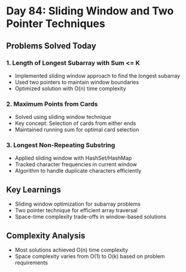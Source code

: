 # Day 84: Sliding Window and Two Pointer Techniques

## Problems Solved Today

### 1. Length of Longest Subarray with Sum <= K
- Implemented sliding window approach to find the longest subarray
- Used two pointers to maintain window boundaries
- Optimized solution with O(n) time complexity

### 2. Maximum Points from Cards
- Solved using sliding window technique
- Key concept: Selection of cards from either ends
- Maintained running sum for optimal card selection

### 3. Longest Non-Repeating Substring
- Applied sliding window with HashSet/HashMap
- Tracked character frequencies in current window
- Algorithm to handle duplicate characters efficiently

## Key Learnings
- Sliding window optimization for subarray problems
- Two pointer technique for efficient array traversal
- Space-time complexity trade-offs in window-based solutions

## Complexity Analysis
- Most solutions achieved O(n) time complexity
- Space complexity varies from O(1) to O(k) based on problem requirements

